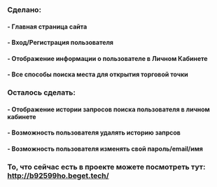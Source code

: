 ### Сделано:
#### - Главная страница сайта
#### - Вход/Регистрация пользователя
#### - Отображение информации о пользователе в Личном Кабинете
#### - Все способы поиска места для открытия торговой точки

### Осталось сделать:
#### - Отображение истории запросов поиска пользователя в личном кабинете
#### - Возможность пользователя удалять историю запрсов
#### - Возможность пользователя изменять свой пароль/email/имя

### То, что сейчас есть в проекте можете посмотреть тут: http://b92599ho.beget.tech/
